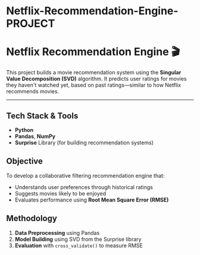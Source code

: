 # Netflix-Recommendation-Engine-PROJECT
# Netflix Recommendation Engine 🎬

This project builds a movie recommendation system using the **Singular Value Decomposition (SVD)** algorithm. It predicts user ratings for movies they haven't watched yet, based on past ratings—similar to how Netflix recommends movies.

---

## Tech Stack & Tools
- **Python**
- **Pandas**, **NumPy**
- **Surprise** Library (for building recommendation systems)


## Objective
To develop a collaborative filtering recommendation engine that:
- Understands user preferences through historical ratings
- Suggests movies likely to be enjoyed
- Evaluates performance using **Root Mean Square Error (RMSE)**


## Methodology
1. **Data Preprocessing** using Pandas
2. **Model Building** using SVD from the Surprise library
3. **Evaluation** with `cross_validate()` to measure RMSE



